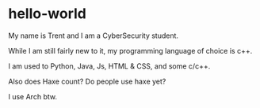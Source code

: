 # hello-world

My name is Trent and I am a CyberSecurity student.

While I am still fairly new to it, my programming language of choice is c++.

I am used to Python, Java, Js, HTML & CSS, and some c/c++.


Also does Haxe count? Do people use haxe yet?


I use Arch btw.
